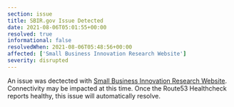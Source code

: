 ```yaml
---
section: issue
title: SBIR.gov Issue Detected
date: 2021-08-06T05:01:55+00:00
resolved: true
informational: false
resolvedWhen: 2021-08-06T05:48:56+00:00
affected: ['Small Business Innovation Research Website']
severity: disrupted
---
```

An issue was dectected with [Small Business Innovation Research Website](https://www.sbir.gov).  Connectivity may be impacted at this time.  Once the Route53 Healthcheck reports healthy, this issue will automatically resolve.
